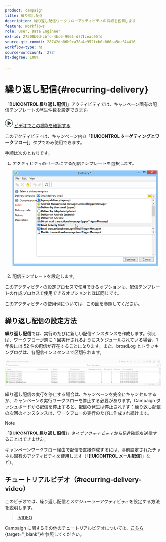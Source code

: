 ```yaml
---
product: campaign
title: 繰り返し配信
description: 繰り返し配信ワークフローアクティビティの詳細を説明します
feature: Workflows
role: User, Data Engineer
exl-id: 27308b0d-cbfc-4bc6-9061-d771ceac95fd
source-git-commit: 28742db06b9ca78a4e952fcb0e066aa5ec344416
workflow-type: ht
source-wordcount: '272'
ht-degree: 100%

---
```


# 繰り返し配信{#recurring-delivery}



「**[!UICONTROL 繰り返し配信]**」アクティビティでは、キャンペーン固有の配信テンプレートの発生件数を設定できます。

![](assets/do-not-localize/how-to-video.png) [ビデオでこの機能を確認する](#recurring-delivery-video)

このアクティビティは、キャンペーン内の「**[!UICONTROL ターゲティングとワークフロー]**」タブでのみ使用できます。

手順は次のとおりです。

1. アクティビティのベースにする配信テンプレートを選択します。

   ![](assets/recurring_delivery_001.png)

1. 配信テンプレートを設定します。

このアクティビティの設定プロセスで使用できるオプションは、配信テンプレートの作成プロセスで使用できるオプションとほぼ同じです。

このアクティビティの使用例については、この[節](send-a-birthday-email.md#creating-a-recurring-delivery-in-a-targeting-workflow)を参照してください。

## 繰り返し配信の設定方法

**繰り返し配信**&#x200B;では、実行のたびに新しい配信インスタンスを作成します。例えば、ワークフローが週に 1 回実行されるようにスケジュールされている場合、1 年後には 52 件の配信が存在することになります。また、broadLog とトラッキングログは、各配信インスタンスで区切られます。

![繰り返し配信](assets/delivery_recurring.jpg)

繰り返し配信の実行を停止する場合は、キャンペーンを完全にキャンセルするか、キャンペーンの実行ワークフローを停止する必要があります。Campaign ダッシュボードから配信を停止すると、配信の発生は停止されます：繰り返し配信の次回のインスタンスは、ワークフローの実行のたびに作成され続けます。

>[!NOTE]
>
>「**[!UICONTROL 繰り返し配信]**」タイプアクティビティから配達確認を送信することはできません。
> 
>キャンペーンワークフロー経由で配信を直接作成するには、事前設定されたチャネル固有のアクティビティを使用します（「**[!UICONTROL メール配信]**」など）。

## チュートリアルビデオ（#recurring-delivery-video）

このビデオでは、繰り返し配信とスケジューラーアクティビティを設定する方法を説明します。

>[!VIDEO](https://video.tv.adobe.com/v/25040?quality=12)

Campaign に関するその他のチュートリアルビデオについては、[こちら](https://experienceleague.adobe.com/docs/campaign-learn/tutorials/getting-started/introduction-to-adobe-campaign.html?lang=ja){target="_blank"}を参照してください。
